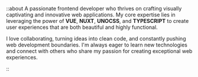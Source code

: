 ::about
A passionate frontend developer who thrives on crafting visually captivating and innovative web applications. 
My core expertise lies in leveraging the power of **VUE**, **NUXT**, **UNOCSS**, and **TYPESCRIPT** 
to create user experiences that are both beautiful and highly functional.

I love collaborating, turning ideas into clean code, and constantly pushing web development boundaries. I'm always eager to learn new technologies and connect with others who share my passion for creating exceptional web experiences.

::

